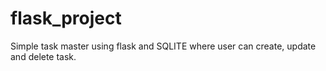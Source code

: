 # flask_project
Simple task master using flask and SQLITE where user can create, update and delete task.
